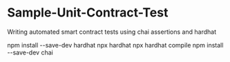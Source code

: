 # Sample-Unit-Contract-Test
Writing automated smart contract tests using chai assertions and hardhat

npm install --save-dev hardhat
npx hardhat
npx hardhat compile
npm install --save-dev chai
